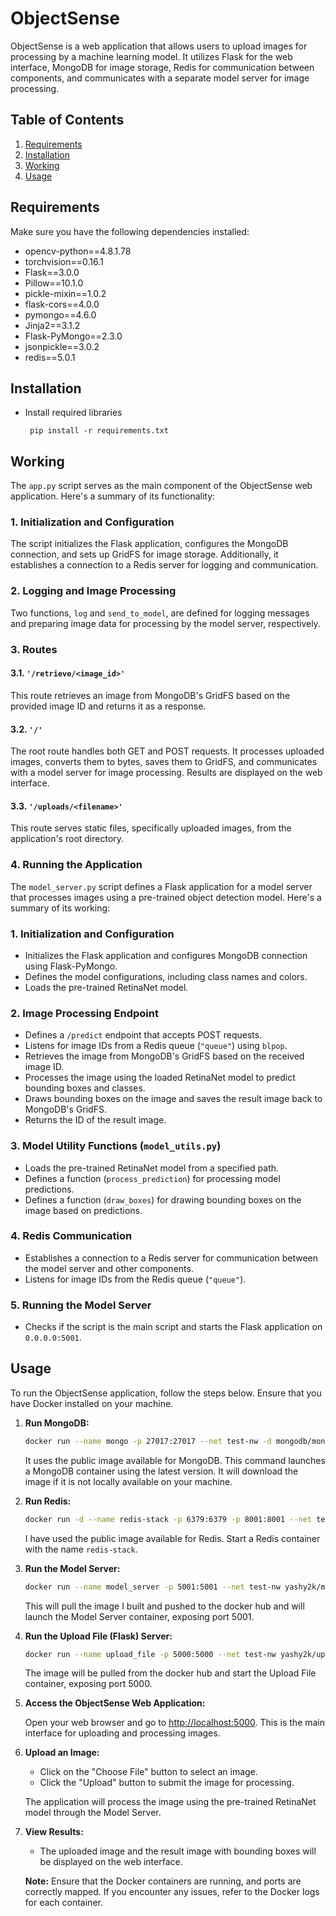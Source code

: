 # ObjectSense

ObjectSense is a web application that allows users to upload images for processing by a machine learning model. It utilizes Flask for the web interface, MongoDB for image storage, Redis for communication between components, and communicates with a separate model server for image processing.

## Table of Contents
1. [Requirements](#requirements)
2. [Installation](#installation)
3. [Working](#working)
4. [Usage](#usage)

## Requirements
Make sure you have the following dependencies installed:
- opencv-python==4.8.1.78
- torchvision==0.16.1
- Flask==3.0.0
- Pillow==10.1.0
- pickle-mixin==1.0.2
- flask-cors==4.0.0
- pymongo==4.6.0
- Jinja2==3.1.2
- Flask-PyMongo==2.3.0
- jsonpickle==3.0.2
- redis==5.0.1

## Installation
- Install required libraries

     ` pip install -r requirements.txt`

## Working

The `app.py` script serves as the main component of the ObjectSense web application. Here's a summary of its functionality:

### 1. Initialization and Configuration

The script initializes the Flask application, configures the MongoDB connection, and sets up GridFS for image storage. Additionally, it establishes a connection to a Redis server for logging and communication.

### 2. Logging and Image Processing

Two functions, `log` and `send_to_model`, are defined for logging messages and preparing image data for processing by the model server, respectively.

### 3. Routes

#### 3.1. `'/retrieve/<image_id>'`

This route retrieves an image from MongoDB's GridFS based on the provided image ID and returns it as a response.

#### 3.2. `'/'`

The root route handles both GET and POST requests. It processes uploaded images, converts them to bytes, saves them to GridFS, and communicates with a model server for image processing. Results are displayed on the web interface.

#### 3.3. `'/uploads/<filename>'`

This route serves static files, specifically uploaded images, from the application's root directory.

### 4. Running the Application

The `model_server.py` script defines a Flask application for a model server that processes images using a pre-trained object detection model. Here's a summary of its working:

### 1. Initialization and Configuration

- Initializes the Flask application and configures MongoDB connection using Flask-PyMongo.
- Defines the model configurations, including class names and colors.
- Loads the pre-trained RetinaNet model.

### 2. Image Processing Endpoint

- Defines a `/predict` endpoint that accepts POST requests.
- Listens for image IDs from a Redis queue (`"queue"`) using `blpop`.
- Retrieves the image from MongoDB's GridFS based on the received image ID.
- Processes the image using the loaded RetinaNet model to predict bounding boxes and classes.
- Draws bounding boxes on the image and saves the result image back to MongoDB's GridFS.
- Returns the ID of the result image.

### 3. Model Utility Functions (`model_utils.py`)

- Loads the pre-trained RetinaNet model from a specified path.
- Defines a function (`process_prediction`) for processing model predictions.
- Defines a function (`draw_boxes`) for drawing bounding boxes on the image based on predictions.

### 4. Redis Communication

- Establishes a connection to a Redis server for communication between the model server and other components.
- Listens for image IDs from the Redis queue (`"queue"`).

### 5. Running the Model Server

- Checks if the script is the main script and starts the Flask application on `0.0.0.0:5001`.

## Usage

To run the ObjectSense application, follow the steps below. Ensure that you have Docker installed on your machine.

1. **Run MongoDB:**

   ```bash
   docker run --name mongo -p 27017:27017 --net test-nw -d mongodb/mongodb-community-server:latest
   ```

   It uses the public image available for MongoDB. This command launches a MongoDB container using the latest version. It will download the image if it is not locally available on your machine.

2. **Run Redis:**

   ```bash
   docker run -d --name redis-stack -p 6379:6379 -p 8001:8001 --net test-nw redis/redis-stack:latest
   ```

   I have used the public image available for Redis. Start a Redis container with the name `redis-stack`.

3. **Run the Model Server:**

   ```bash
   docker run --name model_server -p 5001:5001 --net test-nw yashy2k/model_server:v1
   ```

   This will pull the image I built and pushed to the docker hub and will launch the Model Server container, exposing port 5001.

4. **Run the Upload File (Flask) Server:**

   ```bash
   docker run --name upload_file -p 5000:5000 --net test-nw yashy2k/upload_file:v1
   ```

   The image will be pulled from the docker hub and start the Upload File container, exposing port 5000.

6. **Access the ObjectSense Web Application:**

   Open your web browser and go to [http://localhost:5000](http://localhost:5000). This is the main interface for uploading and processing images.

7. **Upload an Image:**

   - Click on the "Choose File" button to select an image.
   - Click the "Upload" button to submit the image for processing.

   The application will process the image using the pre-trained RetinaNet model through the Model Server.

8. **View Results:**

   - The uploaded image and the result image with bounding boxes will be displayed on the web interface.

   **Note:** Ensure that the Docker containers are running, and ports are correctly mapped. If you encounter any issues, refer to the Docker logs for each container.